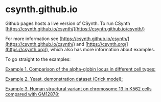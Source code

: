 # csynth.github.io
Github pages hosts a live version of CSynth.
To run CSynth [https://csynth.github.io/csynth/](https://csynth.github.io/csynth/)

For more information see [https://csynth.github.io/csynth/](https://csynth.github.io/csynth/)
and [https://csynth.org/](https://csynth.org/), which also has more information about examples.

To go straight to the examples:

[Example 1. Comparison of the alpha-globin locus in different cell types:](https://csynth.github.io/csynth/csynth.html?cexample1)

[Example 2. Yeast, demonstration dataset (Crick model):](https://csynth.github.io/csynth/csynth.html?cexample2)

[Example 3. Human structural variant on chromosome 13 in K562 cells compared with GM12878:](https://csynth.github.io/csynth/csynth.html?cexample3)



